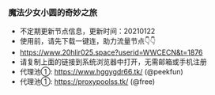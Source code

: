 ### 魔法少女小圆的奇妙之旅
- 不定期更新节点信息，更新时间：20210122  
- 使用前，请先下载一键连，助力流量节点👇👇
- https://www.20hlir025.space?userid=WWCECN&t=1876  
- 请复制上面的链接到系统浏览器中打开，无需邮箱或手机注册  
- 代理池①: https://www.hggygdr66.tk/ (@peekfun)  
- 代理池①: https://proxypoolss.tk/ (@free)  
